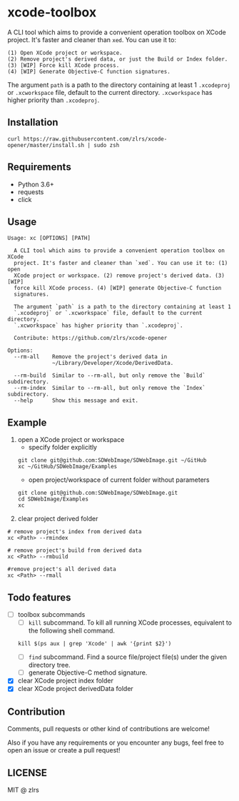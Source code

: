 # xcode-toolbox
A CLI tool which aims to provide a convenient operation toolbox on XCode project. It's faster and cleaner than `xed`. You can use it to:

    (1) Open XCode project or workspace. 
    (2) Remove project's derived data, or just the Build or Index folder.
    (3) [WIP] Force kill XCode process. 
    (4) [WIP] Generate Objective-C function signatures.

The argument `path` is a path to the directory containing at least 1 `.xcodeproj` or `.xcworkspace` file, default 
to the current directory. `.xcworkspace` has higher priority than `.xcodeproj`.

## Installation
```shell
curl https://raw.githubusercontent.com/zlrs/xcode-opener/master/install.sh | sudo zsh
```

## Requirements
* Python 3.6+
* requests
* click

## Usage 
```
Usage: xc [OPTIONS] [PATH]

  A CLI tool which aims to provide a convenient operation toolbox on XCode
  project. It's faster and cleaner than `xed`. You can use it to: (1) open
  XCode project or workspace. (2) remove project's derived data. (3) [WIP]
  force kill XCode process. (4) [WIP] generate Objective-C function
  signatures.

  The argument `path` is a path to the directory containing at least 1
  `.xcodeproj` or `.xcworkspace` file, default to the current directory.
  `.xcworkspace` has higher priority than `.xcodeproj`.

  Contribute: https://github.com/zlrs/xcode-opener

Options:
  --rm-all    Remove the project's derived data in
              ~/Library/Developer/Xcode/DerivedData.

  --rm-build  Similar to --rm-all, but only remove the `Build` subdirectory.
  --rm-index  Similar to --rm-all, but only remove the `Index` subdirectory.
  --help      Show this message and exit.
```

## Example
1. open a XCode project or workspace
    * specify folder explicitly
    ```shell
    git clone git@github.com:SDWebImage/SDWebImage.git ~/GitHub
    xc ~/GitHub/SDWebImage/Examples
    ```
    * open project/workspace of current folder without parameters
    ```shell
    git clone git@github.com:SDWebImage/SDWebImage.git
    cd SDWebImage/Examples
    xc
    ```
2. clear project derived folder
```
# remove project's index from derived data
xc <Path> --rmindex

# remove project's build from derived data
xc <Path> --rmbuild

#remove project's all derived data
xc <Path> --rmall
```

## Todo features
- [ ] toolbox subcommands
    - [ ] `kill` subcommand. To kill all running XCode processes, equivalent to the following shell command. 
    ```shell
    kill $(ps aux | grep 'Xcode' | awk '{print $2}')
    ```
    - [ ] `find` subcommand. Find a source file/project file(s) under the given directory tree. 
    - [ ] generate Objective-C method signature.
- [x] clear XCode project index folder
- [x] clear XCode project derivedData folder

## Contribution
Comments, pull requests or other kind of contributions are welcome! 

Also if you have any requirements or you encounter any bugs, feel free to open an issue or create a pull request!

## LICENSE
MIT @ zlrs
